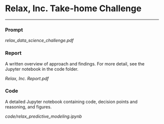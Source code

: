 # Relax, Inc. Take-home Challenge
___

### Prompt
*relax_data_science_challenge.pdf*

### Report
A written overview of approach and findings. For more detail, see the Jupyter notebook in the code folder.

*Relax, Inc. Report.pdf*

### Code
A detailed Jupyter notebook containing code, decision points and reasoning, and figures.

*code/relax_predictive_modeling.ipynb*
